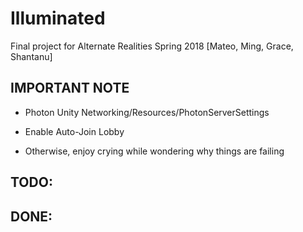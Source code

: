 # Illuminated
Final project for Alternate Realities Spring 2018 [Mateo, Ming, Grace, Shantanu]

## IMPORTANT NOTE

- Photon Unity Networking/Resources/PhotonServerSettings

- Enable Auto-Join Lobby

- Otherwise, enjoy crying while wondering why things are failing
## TODO:

## DONE:
